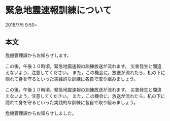 # 緊急地震速報訓練について
2018/7/5 9:50~
## 本文
危機管理課からお知らせします。

この後，午後１０時頃，緊急地震速報の訓練放送が流れます。
災害発生と間違えないよう，注意してください。
また，この機会に，放送が流れたら，机の下に隠れて身を守るといった実践的な訓練に各自で取り組みましょう。

この後，午後１０時頃，緊急地震速報の訓練放送が流れます。
災害発生と間違えないよう，注意してください。
また，この機会に，放送が流れたら，机の下に隠れて身を守るといった実践的な訓練に各自で取り組みましょう。

危機管理課からお知らせしました。
